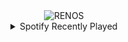 <div align="center">
<picture>
    <source media="(prefers-color-scheme: dark)" srcset="https://i.ibb.co/JRSMDdzW/output-gif.gif">
    <source media="(prefers-color-scheme: light)" srcset="https://i.ibb.co/JRSMDdzW/output-gif.gif">
    <img alt="RENOS" src="https://i.ibb.co/JRSMDdzW/output-gif.gif">
</picture>
<details>
<summary>Spotify Recently Played</summary>
<img src="https://spotify-recently-played-readme.vercel.app/api?user=31d6d6zerc5ct6kck32na2ozsqf4&unique=1&width=400" alt="Spotify" />
</details>
</div>

<!-- Image deletion URL: https://ibb.co/PZVfqY5s/9f5e979ea31a5aa3e6c3efd85901f3e6 -->
